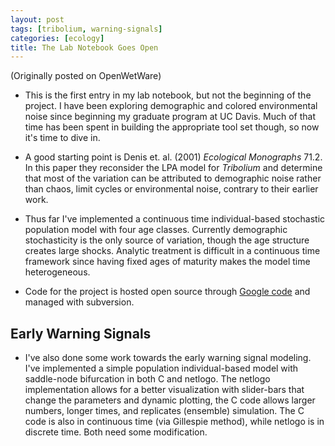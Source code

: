 ```yaml
---
layout: post
tags: [tribolium, warning-signals]
categories: [ecology]
title: The Lab Notebook Goes Open 
---
```


(Originally posted on OpenWetWare)

-   This is the first entry in my lab notebook, but not the beginning of
    the project. I have been exploring demographic and colored
    environmental noise since beginning my graduate program at UC Davis.
    Much of that time has been spent in building the appropriate tool
    set though, so now it's time to dive in.

-   A good starting point is Denis et. al. (2001) *Ecological
    Monographs* 71.2. In this paper they reconsider the LPA model for
    *Tribolium* and determine that most of the variation can be
    attributed to demographic noise rather than chaos, limit cycles or
    environmental noise, contrary to their earlier work.

-   Thus far I've implemented a continuous time individual-based
    stochastic population model with four age classes. Currently
    demographic stochasticity is the only source of variation, though
    the age structure creates large shocks. Analytic treatment is
    difficult in a continuous time framework since having fixed ages of
    maturity makes the model time heterogeneous.

-   Code for the project is hosted open source through [Google
    code](http://code.google.com/p/popdyn/ "http://code.google.com/p/popdyn/")
    and managed with subversion.

Early Warning Signals
---------------------

-   I've also done some work towards the early warning signal modeling.
    I've implemented a simple population individual-based model with
    saddle-node bifurcation in both C and netlogo. The netlogo
    implementation allows for a better visualization with slider-bars
    that change the parameters and dynamic plotting, the C code allows
    larger numbers, longer times, and replicates (ensemble) simulation.
    The C code is also in continuous time (via Gillespie method), while
    netlogo is in discrete time. Both need some modification.




